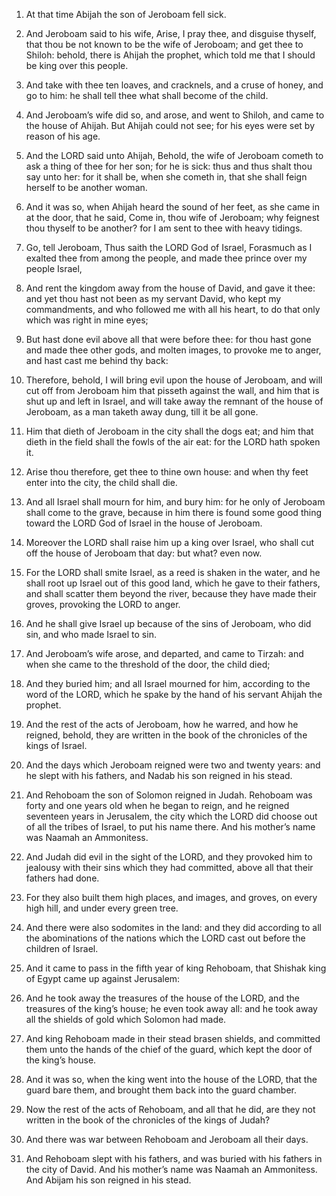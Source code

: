 1. At that time Abijah the son of Jeroboam fell sick.

2. And Jeroboam said to his wife, Arise, I pray thee, and disguise
thyself, that thou be not known to be the wife of Jeroboam; and get
thee to Shiloh: behold, there is Ahijah the prophet, which told me
that I should be king over this people.

3. And take with thee ten loaves, and cracknels, and a cruse of
honey, and go to him: he shall tell thee what shall become of the
child.

4. And Jeroboam’s wife did so, and arose, and went to Shiloh, and
came to the house of Ahijah. But Ahijah could not see; for his eyes
were set by reason of his age.

5. And the LORD said unto Ahijah, Behold, the wife of Jeroboam
cometh to ask a thing of thee for her son; for he is sick: thus and
thus shalt thou say unto her: for it shall be, when she cometh in,
that she shall feign herself to be another woman.

6. And it was so, when Ahijah heard the sound of her feet, as she
came in at the door, that he said, Come in, thou wife of Jeroboam; why
feignest thou thyself to be another? for I am sent to thee with heavy
tidings.

7. Go, tell Jeroboam, Thus saith the LORD God of Israel, Forasmuch
as I exalted thee from among the people, and made thee prince over my
people Israel,

8. And rent the kingdom away from the house of David,
and gave it thee: and yet thou hast not been as my servant David, who
kept my commandments, and who followed me with all his heart, to do
that only which was right in mine eyes;

9. But hast done evil above
all that were before thee: for thou hast gone and made thee other
gods, and molten images, to provoke me to anger, and hast cast me
behind thy back:

10. Therefore, behold, I will bring evil upon the
house of Jeroboam, and will cut off from Jeroboam him that pisseth
against the wall, and him that is shut up and left in Israel, and will
take away the remnant of the house of Jeroboam, as a man taketh away
dung, till it be all gone.

11. Him that dieth of Jeroboam in the city shall the dogs eat; and
him that dieth in the field shall the fowls of the air eat: for the
LORD hath spoken it.

12. Arise thou therefore, get thee to thine own house: and when thy
feet enter into the city, the child shall die.

13. And all Israel shall mourn for him, and bury him: for he only of
Jeroboam shall come to the grave, because in him there is found some
good thing toward the LORD God of Israel in the house of Jeroboam.

14. Moreover the LORD shall raise him up a king over Israel, who
shall cut off the house of Jeroboam that day: but what? even now.

15. For the LORD shall smite Israel, as a reed is shaken in the
water, and he shall root up Israel out of this good land, which he
gave to their fathers, and shall scatter them beyond the river,
because they have made their groves, provoking the LORD to anger.

16. And he shall give Israel up because of the sins of Jeroboam, who
did sin, and who made Israel to sin.

17. And Jeroboam’s wife arose, and departed, and came to Tirzah: and
when she came to the threshold of the door, the child died;

18. And
they buried him; and all Israel mourned for him, according to the word
of the LORD, which he spake by the hand of his servant Ahijah the
prophet.

19. And the rest of the acts of Jeroboam, how he warred, and how he
reigned, behold, they are written in the book of the chronicles of the
kings of Israel.

20. And the days which Jeroboam reigned were two and twenty years:
and he slept with his fathers, and Nadab his son reigned in his stead.

21. And Rehoboam the son of Solomon reigned in Judah. Rehoboam was
forty and one years old when he began to reign, and he reigned
seventeen years in Jerusalem, the city which the LORD did choose out
of all the tribes of Israel, to put his name there. And his mother’s
name was Naamah an Ammonitess.

22. And Judah did evil in the sight of the LORD, and they provoked
him to jealousy with their sins which they had committed, above all
that their fathers had done.

23. For they also built them high places, and images, and groves, on
every high hill, and under every green tree.

24. And there were also sodomites in the land: and they did
according to all the abominations of the nations which the LORD cast
out before the children of Israel.

25. And it came to pass in the fifth year of king Rehoboam, that
Shishak king of Egypt came up against Jerusalem:

26. And he took
away the treasures of the house of the LORD, and the treasures of the
king’s house; he even took away all: and he took away all the shields
of gold which Solomon had made.

27. And king Rehoboam made in their stead brasen shields, and
committed them unto the hands of the chief of the guard, which kept
the door of the king’s house.

28. And it was so, when the king went into the house of the LORD,
that the guard bare them, and brought them back into the guard
chamber.

29. Now the rest of the acts of Rehoboam, and all that he did, are
they not written in the book of the chronicles of the kings of Judah?

30. And there was war between Rehoboam and Jeroboam all their days.

31. And Rehoboam slept with his fathers, and was buried with his
fathers in the city of David. And his mother’s name was Naamah an
Ammonitess. And Abijam his son reigned in his stead.